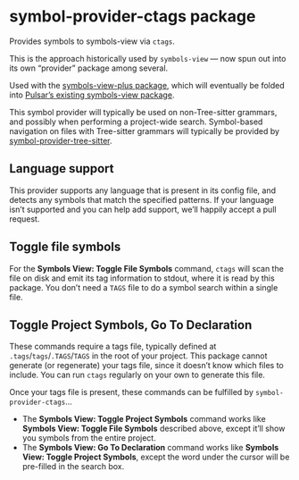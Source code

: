 # symbol-provider-ctags package

Provides symbols to symbols-view via `ctags`.

This is the approach historically used by `symbols-view` — now spun out into its own “provider” package among several.

Used with the [symbols-view-plus package](https://web.pulsar-edit.dev/packages/symbols-view-plus), which will eventually be folded into [Pulsar’s existing symbols-view package](https://github.com/pulsar-edit/symbols-view).

This symbol provider will typically be used on non-Tree-sitter grammars, and possibly when performing a project-wide search. Symbol-based navigation on files with Tree-sitter grammars will typically be provided by [symbol-provider-tree-sitter](https://web.pulsar-edit.dev/packages/symbol-provider-tree-sitter).

## Language support

This provider supports any language that is present in its config file, and detects any symbols that match the specified patterns. If your language isn’t supported and you can help add support, we’ll happily accept a pull request.

## Toggle file symbols

For the **Symbols View: Toggle File Symbols** command, `ctags` will scan the file on disk and emit its tag information to stdout, where it is read by this package. You don’t need a `TAGS` file to do a symbol search within a single file.

## Toggle Project Symbols, Go To Declaration

These commands require a tags file, typically defined at `.tags`/`tags`/`.TAGS`/`TAGS` in the root of your project. This package cannot generate (or regenerate) your tags file, since it doesn’t know which files to include. You can run `ctags` regularly on your own to generate this file.

Once your tags file is present, these commands can be fulfilled by `symbol-provider-ctags`…

* The **Symbols View: Toggle Project Symbols** command works like **Symbols View: Toggle File Symbols** described above, except it’ll show you symbols from the entire project.
* The **Symbols View: Go To Declaration** command works like **Symbols View: Toggle Project Symbols**, except the word under the cursor will be pre-filled in the search box.
